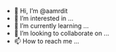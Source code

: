 - 👋 Hi, I’m @aamrdit
- 👀 I’m interested in ...
- 🌱 I’m currently learning ...
- 💞️ I’m looking to collaborate on ...
- 📫 How to reach me ...

<!---
aamrdit/aamrdit is a ✨ special ✨ repository because its `README.md` (this file) appears on your GitHub profile.
You can click the Preview link to take a look at your changes.
--->
